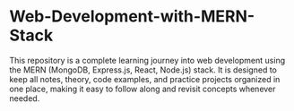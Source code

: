 # Web-Development-with-MERN-Stack
 This repository is a complete learning journey into web development using the MERN (MongoDB, Express.js, React, Node.js) stack. It is designed to keep all notes, theory, code examples, and practice projects organized in one place, making it easy to follow along and revisit concepts whenever needed.
